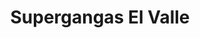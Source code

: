 ---
title: "Supergangas El Valle"
url: /los-teques/supergangas-el-valle/
shop: tienda de variedades
---